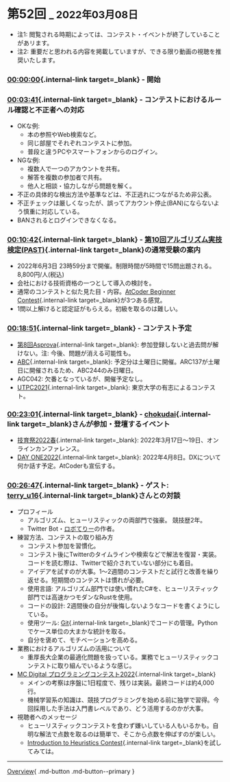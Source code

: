 # 第52回 <small>_ 2022年03月08日</small>

- 注1: 閲覧される時期によっては、コンテスト・イベントが終了していることがあリます。
- 注2: 重要だと思われる内容を掲載していますが、できる限り動画の視聴を推奨いたします。

### [00:00:00](https://youtu.be/ht5lVjxEzqo?t=0){.internal-link target=_blank} - 開始

###  [00:03:41](https://youtu.be/ht5lVjxEzqo?t=221){.internal-link target=_blank} - コンテストにおけるルール確認と不正者への対応

- OKな例:
    - 本の参照やWeb検索など。
    - 同じ部屋でそれぞれコンテストに参加。
    - 普段と違うPCやスマートフォンからのログイン。
- NGな例:
    - 複数人で一つのアカウントを共有。
    - 解答を複数の参加者で共有。
    - 他人と相談・協力しながら問題を解く。
- 不正の具体的な検出方法や基準などは、不正逃れにつながるため非公表。
- 不正チェックは厳しくなったが、誤ってアカウント停止(BAN)にならないよう慎重に対応している。
- BANされるとログインできなくなる。

###  [00:10:42](https://youtu.be/ht5lVjxEzqo?t=642){.internal-link target=_blank} - [第10回アルゴリズム実技検定(PAST)](https://past.atcoder.jp/){.internal-link target=_blank}の通常受験の案内

- 2022年6月3日 23時59分まで開催。制限時間が5時間で15問出題される。8,800円/人(税込)
- 会社における技術資格の一つとして導入の検討を。
- 通常のコンテストと似た見た目・内容。[AtCoder Beginner Contest](https://atcoder.jp/contests/archive?ratedType=1&category=0&keyword=){.internal-link target=_blank}が3つある感覚。
- 1問以上解けると認定証がもらえる。初級を取るのは難しい。

###  [00:18:51](https://youtu.be/ht5lVjxEzqo?t=1131){.internal-link target=_blank} - コンテスト予定

- [第8回Asprova](https://atcoder.jp/contests/asprocon8){.internal-link target=_blank}: 参加登録しないと過去問が解けない。注: 今後、問題が消える可能性も。
- [ABC](https://atcoder.jp/contests/){.internal-link target=_blank}: 予定分は土曜日に開催。ARC137が土曜日に開催されるため、ABC244のみ日曜日。
- AGC042: 欠番となっているが、開催予定なし。
- [UTPC2021](https://atcoder.jp/contests/utpc2021){.internal-link target=_blank}: 東京大学の有志によるコンテスト。

###  [00:23:01](https://youtu.be/ht5lVjxEzqo?t=1381){.internal-link target=_blank} - [chokudai](https://atcoder.jp/users/chokudai){.internal-link target=_blank}さんが参加・登壇するイベント

- [技育祭2022春](https://talent.supporterz.jp/geeksai/2022spring/){.internal-link target=_blank}: 2022年3月17日〜19日、オンラインカンファレンス。
- [DAY ONE2022](https://day-one-2022-spring.cto-a.org/){.internal-link target=_blank}: 2022年4月8日。DXについて何か話す予定。AtCoderも宣伝する。

###  [00:26:47](https://youtu.be/ht5lVjxEzqo?t=1607){.internal-link target=_blank} - ゲスト: [terry_u16](https://atcoder.jp/users/terry_u16){.internal-link target=_blank}さんとの対談

- プロフィール
    - アルゴリズム、ヒューリスティックの両部門で強豪。 競技歴2年。
    - Twitter Bot・[ロボてりー](https://twitter.com/terry_x86)の作者。
- 練習方法、コンテストの取り組み方
    - コンテスト参加を習慣化。
    - コンテスト後にTwitterのタイムラインや検索などで解法を復習・実装。コードを読む際は、Twitterで紹介されていない部分にも着目。
    - アイデアを試すのが大事。1〜2週間のコンテストだと試行と改善を繰り返せる。短期間のコンテストは慣れが必要。
    - 使用言語: アルゴリズム部門では使い慣れたC#を、ヒューリスティック部門では高速かつモダンなRustを使用。
    - コードの設計: 2週間後の自分が後悔しないようなコードを書くようにしている。
    - 使用ツール: [Git](https://git-scm.com/){.internal-link target=_blank}でコードの管理。Pythonでケース単位の大まかな統計を取る。
    - 自分を褒めて、モチベーションを高める。
- 業務におけるアルゴリズムの活用について
    - 重厚長大企業の最適化問題を扱っている。業務でヒューリスティックコンテストに取り組んでいるような感じ。
- [MC Digital プログラミングコンテスト2022](https://atcoder.jp/contests/ahc008){.internal-link target=_blank}
    - メインの考察は序盤に1日程度で、残りは実装。最終コードは約4,000行。
    - 機械学習系の知識は、競技プログラミングを始める前に独学で習得。今回採用した手法は入門書レベルであり、どう活用するのかが大事。
- 視聴者へのメッセージ
    - ヒューリスティックコンテストを食わず嫌いしている人もいるかも。自明な解法で点数を取るのは簡単で、そこから点数を伸ばすのが楽しい。
    - [Introduction to Heuristics Contest](https://atcoder.jp/contests/intro-heuristics){.internal-link target=_blank}を試してみては。

---

[Overview](https://kato-hiro.github.io/AadaCoderDigest/overview/overview){ .md-button .md-button--primary }
